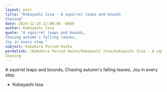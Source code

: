 ```yaml
---
layout: post
title: "Kobayashi Issa - A squirrel leaps and bounds
Chasing"
date: 2024-12-28 12:00:00 -0000
author: Kobayashi Issa
quote: "A squirrel leaps and bounds,
Chasing autumn's falling leaves,
Joy in every step."
subject: Kamakura Period Haiku
permalink: /Kamakura Period Haiku/Kobayashi Issa/Kobayashi Issa - A squirrel leaps and bounds
Chasing
---
```


A squirrel leaps and bounds,
Chasing autumn's falling leaves,
Joy in every step.

- Kobayashi Issa
